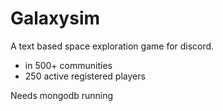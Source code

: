 # Galaxysim
A text based space exploration game for discord.
- in 500+ communities
- 250 active registered players

Needs mongodb running 
